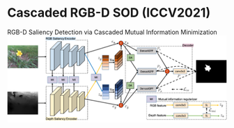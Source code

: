 # Cascaded RGB-D SOD (ICCV2021)
RGB-D Saliency Detection via Cascaded Mutual Information Minimization
![alt text](./network_overview.png)
